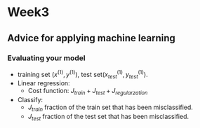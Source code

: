 # Week3 
## Advice for applying machine learning
### Evaluating your model
* training set $(x^{(1)},y^{(1)})$, test set$(x_{test}^{(1)},y_{test}^{(1)})$.
* Linear regression:
  * Cost function: $J_{train}+J_{test}+J_{regularzation}$
* Classify:
  * $J_{train}$ fraction of the train set that has been misclassified.
  * $J_{test}$ fraction of the test set that has been misclassified.
